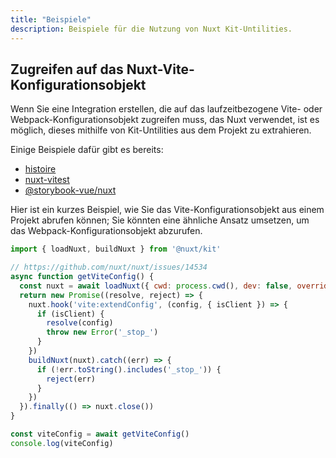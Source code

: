 ```yaml
---
title: "Beispiele"
description: Beispiele für die Nutzung von Nuxt Kit-Untilities.
---
```


## Zugreifen auf das Nuxt-Vite-Konfigurationsobjekt

Wenn Sie eine Integration erstellen, die auf das laufzeitbezogene Vite- oder Webpack-Konfigurationsobjekt zugreifen muss, das Nuxt verwendet, ist es möglich, dieses mithilfe von Kit-Untilities aus dem Projekt zu extrahieren.

Einige Beispiele dafür gibt es bereits:

- [histoire](https://github.com/histoire-dev/histoire/blob/main/packages/histoire-plugin-nuxt/src/index.ts)
- [nuxt-vitest](https://github.com/danielroe/nuxt-vitest/blob/main/packages/nuxt-vitest/src/config.ts)
- [@storybook-vue/nuxt](https://github.com/storybook-vue/storybook-nuxt/blob/main/packages/storybook-nuxt/src/preset.ts)

Hier ist ein kurzes Beispiel, wie Sie das Vite-Konfigurationsobjekt aus einem Projekt abrufen können; Sie könnten eine ähnliche Ansatz umsetzen, um das Webpack-Konfigurationsobjekt abzurufen.

```js
import { loadNuxt, buildNuxt } from '@nuxt/kit'

// https://github.com/nuxt/nuxt/issues/14534
async function getViteConfig() {
  const nuxt = await loadNuxt({ cwd: process.cwd(), dev: false, overrides: { ssr: false } })
  return new Promise((resolve, reject) => {
    nuxt.hook('vite:extendConfig', (config, { isClient }) => {
      if (isClient) {
        resolve(config)
        throw new Error('_stop_')
      }
    })
    buildNuxt(nuxt).catch((err) => {
      if (!err.toString().includes('_stop_')) {
        reject(err)
      }
    })
  }).finally(() => nuxt.close())
}

const viteConfig = await getViteConfig()
console.log(viteConfig)
```